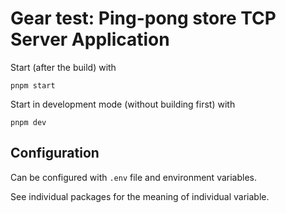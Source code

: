 # Gear test: Ping-pong store TCP Server Application

Start (after the build) with

```shell
pnpm start
```

Start in development mode (without building first) with

```shell
pnpm dev

```

## Configuration

Can be configured with `.env` file and environment variables.

See individual packages for the meaning of individual variable.
